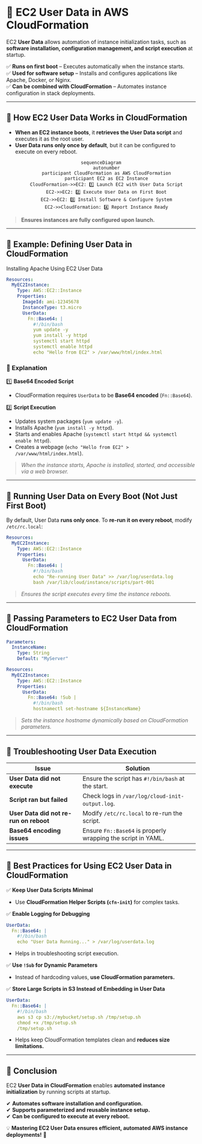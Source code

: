 # **🧾 EC2 User Data in AWS CloudFormation**

EC2 **User Data** allows automation of instance initialization tasks, such as **software installation, configuration management, and script execution** at startup.

✅ **Runs on first boot** – Executes automatically when the instance starts.  
✅ **Used for software setup** – Installs and configures applications like Apache, Docker, or Nginx.  
✅ **Can be combined with CloudFormation** – Automates instance configuration in stack deployments.

---

## **🔖 How EC2 User Data Works in CloudFormation**

- **When an EC2 instance boots**, it **retrieves the User Data script** and executes it as the root user.
- **User Data runs only once by default**, but it can be configured to execute on every reboot.

<div align="center">

```mermaid
sequenceDiagram
    autonumber
    participant CloudFormation as AWS CloudFormation
    participant EC2 as EC2 Instance
    CloudFormation->>EC2: 1️⃣ Launch EC2 with User Data Script
    EC2->>EC2: 2️⃣ Execute User Data on First Boot
    EC2->>EC2: 3️⃣ Install Software & Configure System
    EC2->>CloudFormation: 4️⃣ Report Instance Ready
```

</div>

> **Ensures instances are fully configured upon launch.**

---

## **🔖 Example: Defining User Data in CloudFormation**

Installing Apache Using EC2 User Data

```yaml
Resources:
  MyEC2Instance:
    Type: AWS::EC2::Instance
    Properties:
      ImageId: ami-12345678
      InstanceType: t3.micro
      UserData:
        Fn::Base64: |
          #!/bin/bash
          yum update -y
          yum install -y httpd
          systemctl start httpd
          systemctl enable httpd
          echo "Hello from EC2" > /var/www/html/index.html
```

### **📝 Explanation**

1️⃣ **Base64 Encoded Script**

- CloudFormation requires `UserData` to be **Base64 encoded** (`Fn::Base64`).

2️⃣ **Script Execution**

- Updates system packages (`yum update -y`).
- Installs Apache (`yum install -y httpd`).
- Starts and enables Apache (`systemctl start httpd && systemctl enable httpd`).
- Creates a webpage (`echo "Hello from EC2" > /var/www/html/index.html`).

> _When the instance starts, Apache is installed, started, and accessible via a web browser._

---

## **🔖 Running User Data on Every Boot (Not Just First Boot)**

By default, User Data **runs only once**. To **re-run it on every reboot**, modify `/etc/rc.local`:

```yaml
Resources:
  MyEC2Instance:
    Type: AWS::EC2::Instance
    Properties:
      UserData:
        Fn::Base64: |
          #!/bin/bash
          echo "Re-running User Data" >> /var/log/userdata.log
          bash /var/lib/cloud/instance/scripts/part-001
```

> _Ensures the script executes every time the instance reboots._

---

## **🔖 Passing Parameters to EC2 User Data from CloudFormation**

```yaml
Parameters:
  InstanceName:
    Type: String
    Default: "MyServer"

Resources:
  MyEC2Instance:
    Type: AWS::EC2::Instance
    Properties:
      UserData:
        Fn::Base64: !Sub |
          #!/bin/bash
          hostnamectl set-hostname ${InstanceName}
```

> _Sets the instance hostname dynamically based on CloudFormation parameters._

---

## **🔖 Troubleshooting User Data Execution**

| **Issue**                              | **Solution**                                                 |
| -------------------------------------- | ------------------------------------------------------------ |
| **User Data did not execute**          | Ensure the script has `#!/bin/bash` at the start.            |
| **Script ran but failed**              | Check logs in `/var/log/cloud-init-output.log`.              |
| **User Data did not re-run on reboot** | Modify `/etc/rc.local` to re-run the script.                 |
| **Base64 encoding issues**             | Ensure `Fn::Base64` is properly wrapping the script in YAML. |

---

## **🔖 Best Practices for Using EC2 User Data in CloudFormation**

✅ **Keep User Data Scripts Minimal**

- Use **CloudFormation Helper Scripts (`cfn-init`)** for complex tasks.

✅ **Enable Logging for Debugging**

```yaml
UserData:
  Fn::Base64: |
    #!/bin/bash
    echo "User Data Running..." > /var/log/userdata.log
```

- Helps in troubleshooting script execution.

✅ **Use `!Sub` for Dynamic Parameters**

- Instead of hardcoding values, **use CloudFormation parameters.**

✅ **Store Large Scripts in S3 Instead of Embedding in User Data**

```yaml
UserData:
  Fn::Base64: |
    #!/bin/bash
    aws s3 cp s3://mybucket/setup.sh /tmp/setup.sh
    chmod +x /tmp/setup.sh
    /tmp/setup.sh
```

- Helps keep CloudFormation templates clean and **reduces size limitations.**

---

## **📍 Conclusion**

EC2 **User Data in CloudFormation** enables **automated instance initialization** by running scripts at startup.

✔ **Automates software installation and configuration.**  
✔ **Supports parameterized and reusable instance setup.**  
✔ **Can be configured to execute at every reboot.**

💡 **Mastering EC2 User Data ensures efficient, automated AWS instance deployments!** 🚀
